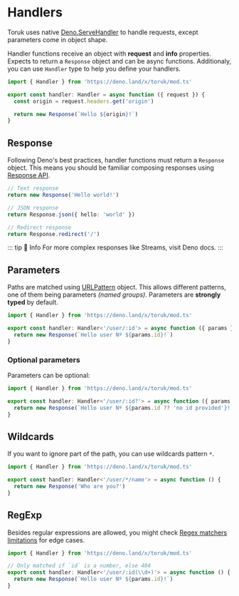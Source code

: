 # Handlers

Toruk uses native [Deno.ServeHandler](https://docs.deno.com/api/deno/~/Deno.ServeHandler) to handle requests, except parameters come in object shape.

Handler functions receive an object with **request** and **info** properties. Expects to return a `Response` object and can be async functions. Additionaly, you can use `Handler` type to help you define your handlers.

```ts
import { Handler } from 'https://deno.land/x/toruk/mod.ts'

export const handler: Handler = async function ({ request }) {
  const origin = request.headers.get('origin')

  return new Response(`Hello ${origin}!`)
}
```

## Response

Following Deno's best practices, handler functions must return a `Response` object. This means you should be familiar composing responses using [Response API](https://docs.deno.com/deploy/api/runtime-response/).

```ts
// Text response
return new Response('Hello world!')

// JSON response
return Response.json({ hello: 'world' })

// Redirect response
return Response.redirect('/')
```

::: tip 💬 Info
For more complex responses like Streams, visit Deno docs.
:::

## Parameters

Paths are matched using [URLPattern](https://developer.mozilla.org/en-US/docs/Web/API/URL_Pattern_API) object. This allows different patterns, one of them being parameters *(named groups)*. Parameters are **strongly typed** by default.

```ts
import { Handler } from 'https://deno.land/x/toruk/mod.ts'

export const handler: Handler<'/user/:id'> = async function ({ params }) {
  return new Response(`Hello user Nº ${params.id}!`)
}
```

### Optional parameters

Parameters can be optional:

```ts
import { Handler } from 'https://deno.land/x/toruk/mod.ts'

export const handler: Handler<'/user/:id?'> = async function ({ params }) {
  return new Response(`Hello user Nº ${params.id ?? 'no id provided'}!`)
}
```

## Wildcards

If you want to ignore part of the path, you can use wildcards pattern `*`.

```ts
import { Handler } from 'https://deno.land/x/toruk/mod.ts'

export const handler: Handler<'/user/*/name'> = async function () {
  return new Response('Who are you?')
}
```

## RegExp

Besides regular expressions are allowed, you might check [Regex matchers limitations](https://developer.mozilla.org/en-US/docs/Web/API/URL_Pattern_API#regex_matchers_limitations) for edge cases.

```ts
import { Handler } from 'https://deno.land/x/toruk/mod.ts'

// Only matched if `id` is a number, else 404
export const handler: Handler<'/user/:id(\\d+)'> = async function () {
  return new Response(`Hello user Nº ${params.id}!`)
}
```
